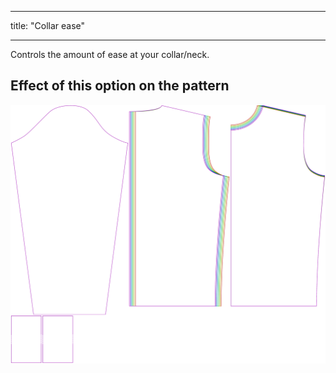 - - -
title: "Collar ease"
- - -

Controls the amount of ease at your collar/neck.

## Effect of this option on the pattern

![This image shows the effect of this option by superimposing several variants that have a different value for this option](sven_collarease_sample.svg "Effect of this option on the pattern")
